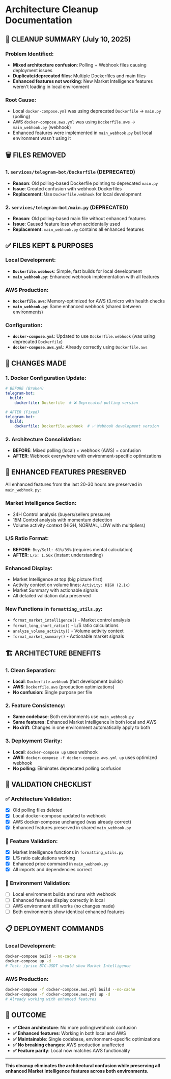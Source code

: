 # Architecture Cleanup Documentation

## 🧹 CLEANUP SUMMARY (July 10, 2025)

### **Problem Identified:**
- **Mixed architecture confusion**: Polling + Webhook files causing deployment issues
- **Duplicate/deprecated files**: Multiple Dockerfiles and main files
- **Enhanced features not working**: New Market Intelligence features weren't loading in local environment

### **Root Cause:**
- Local `docker-compose.yml` was using deprecated `Dockerfile` → `main.py` (polling)
- AWS `docker-compose.aws.yml` was using `Dockerfile.aws` → `main_webhook.py` (webhook)
- Enhanced features were implemented in `main_webhook.py` but local environment wasn't using it

## 🗑️ FILES REMOVED

### **1. `services/telegram-bot/Dockerfile` (DEPRECATED)**
- **Reason**: Old polling-based Dockerfile pointing to deprecated `main.py`
- **Issue**: Created confusion with webhook Dockerfiles
- **Replacement**: Use `Dockerfile.webhook` for local development

### **2. `services/telegram-bot/main.py` (DEPRECATED)**
- **Reason**: Old polling-based main file without enhanced features
- **Issue**: Caused feature loss when accidentally used
- **Replacement**: `main_webhook.py` contains all enhanced features

## ✅ FILES KEPT & PURPOSES

### **Local Development:**
- **`Dockerfile.webhook`**: Simple, fast builds for local development
- **`main_webhook.py`**: Enhanced webhook implementation with all features

### **AWS Production:**
- **`Dockerfile.aws`**: Memory-optimized for AWS t3.micro with health checks
- **`main_webhook.py`**: Same enhanced webhook (shared between environments)

### **Configuration:**
- **`docker-compose.yml`**: Updated to use `Dockerfile.webhook` (was using deprecated `Dockerfile`)
- **`docker-compose.aws.yml`**: Already correctly using `Dockerfile.aws`

## 🔧 CHANGES MADE

### **1. Docker Configuration Update:**
```yaml
# BEFORE (Broken)
telegram-bot:
  build:
    dockerfile: Dockerfile  # ❌ Deprecated polling version

# AFTER (Fixed)
telegram-bot:
  build:
    dockerfile: Dockerfile.webhook  # ✅ Webhook development version
```

### **2. Architecture Consolidation:**
- **BEFORE**: Mixed polling (local) + webhook (AWS) = confusion
- **AFTER**: Webhook everywhere with environment-specific optimizations

## 🚀 ENHANCED FEATURES PRESERVED

All enhanced features from the last 20-30 hours are preserved in `main_webhook.py`:

### **Market Intelligence Section:**
- 24H Control analysis (buyers/sellers pressure)
- 15M Control analysis with momentum detection
- Volume activity context (HIGH, NORMAL, LOW with multipliers)

### **L/S Ratio Format:**
- **BEFORE**: `Buy/Sell: 61%/39%` (requires mental calculation)
- **AFTER**: `L/S: 1.56x` (instant understanding)

### **Enhanced Display:**
- Market Intelligence at top (big picture first)
- Activity context on volume lines: `Activity: HIGH (2.1x)`
- Market Summary with actionable signals
- All detailed validation data preserved

### **New Functions in `formatting_utils.py`:**
- `format_market_intelligence()` - Market control analysis
- `format_long_short_ratio()` - L/S ratio calculations
- `analyze_volume_activity()` - Volume activity context
- `format_market_summary()` - Actionable market signals

## 🏗️ ARCHITECTURE BENEFITS

### **1. Clean Separation:**
- **Local**: `Dockerfile.webhook` (fast development builds)
- **AWS**: `Dockerfile.aws` (production optimizations)
- **No confusion**: Single purpose per file

### **2. Feature Consistency:**
- **Same codebase**: Both environments use `main_webhook.py`
- **Same features**: Enhanced Market Intelligence in both local and AWS
- **No drift**: Changes in one environment automatically apply to both

### **3. Deployment Clarity:**
- **Local**: `docker-compose up` uses webhook
- **AWS**: `docker-compose -f docker-compose.aws.yml up` uses optimized webhook
- **No polling**: Eliminates deprecated polling confusion

## 🎯 VALIDATION CHECKLIST

### **✅ Architecture Validation:**
- [x] Old polling files deleted
- [x] Local docker-compose updated to webhook
- [x] AWS docker-compose unchanged (was already correct)
- [x] Enhanced features preserved in shared `main_webhook.py`

### **🧪 Feature Validation:**
- [x] Market Intelligence functions in `formatting_utils.py`
- [x] L/S ratio calculations working
- [x] Enhanced price command in `main_webhook.py`
- [x] All imports and dependencies correct

### **🚀 Environment Validation:**
- [ ] Local environment builds and runs with webhook
- [ ] Enhanced features display correctly in local
- [ ] AWS environment still works (no changes made)
- [ ] Both environments show identical enhanced features

## 📋 DEPLOYMENT COMMANDS

### **Local Development:**
```bash
docker-compose build --no-cache
docker-compose up -d
# Test: /price BTC-USDT should show Market Intelligence
```

### **AWS Production:**
```bash
docker-compose -f docker-compose.aws.yml build --no-cache  
docker-compose -f docker-compose.aws.yml up -d
# Already working with enhanced features
```

## 🎉 OUTCOME

- **✅ Clean architecture**: No more polling/webhook confusion
- **✅ Enhanced features**: Working in both local and AWS
- **✅ Maintainable**: Single codebase, environment-specific optimizations  
- **✅ No breaking changes**: AWS production unaffected
- **✅ Feature parity**: Local now matches AWS functionality

---

**This cleanup eliminates the architectural confusion while preserving all enhanced Market Intelligence features across both environments.**